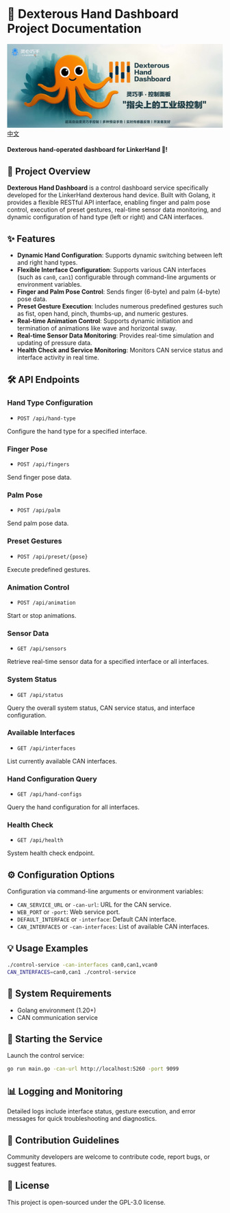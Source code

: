 
# 🚀 Dexterous Hand Dashboard Project Documentation
![# Dexterous Hand Dashboard  ](assets/banner.png)
[中文](README_CN.md)
#### Dexterous hand-operated dashboard for LinkerHand 👋!

## 🎯 Project Overview

**Dexterous Hand Dashboard** is a control dashboard service specifically developed for the LinkerHand dexterous hand device. Built with Golang, it provides a flexible RESTful API interface, enabling finger and palm pose control, execution of preset gestures, real-time sensor data monitoring, and dynamic configuration of hand type (left or right) and CAN interfaces.

## ✨ Features

* **Dynamic Hand Configuration**: Supports dynamic switching between left and right hand types.
* **Flexible Interface Configuration**: Supports various CAN interfaces (such as `can0`, `can1`) configurable through command-line arguments or environment variables.
* **Finger and Palm Pose Control**: Sends finger (6-byte) and palm (4-byte) pose data.
* **Preset Gesture Execution**: Includes numerous predefined gestures such as fist, open hand, pinch, thumbs-up, and numeric gestures.
* **Real-time Animation Control**: Supports dynamic initiation and termination of animations like wave and horizontal sway.
* **Real-time Sensor Data Monitoring**: Provides real-time simulation and updating of pressure data.
* **Health Check and Service Monitoring**: Monitors CAN service status and interface activity in real time.

## 🛠️ API Endpoints

### Hand Type Configuration

* `POST /api/hand-type`

Configure the hand type for a specified interface.

### Finger Pose

* `POST /api/fingers`

Send finger pose data.

### Palm Pose

* `POST /api/palm`

Send palm pose data.

### Preset Gestures

* `POST /api/preset/{pose}`

Execute predefined gestures.

### Animation Control

* `POST /api/animation`

Start or stop animations.

### Sensor Data

* `GET /api/sensors`

Retrieve real-time sensor data for a specified interface or all interfaces.

### System Status

* `GET /api/status`

Query the overall system status, CAN service status, and interface configuration.

### Available Interfaces

* `GET /api/interfaces`

List currently available CAN interfaces.

### Hand Configuration Query

* `GET /api/hand-configs`

Query the hand configuration for all interfaces.

### Health Check

* `GET /api/health`

System health check endpoint.

## ⚙️ Configuration Options

Configuration via command-line arguments or environment variables:

* `CAN_SERVICE_URL` or `-can-url`: URL for the CAN service.
* `WEB_PORT` or `-port`: Web service port.
* `DEFAULT_INTERFACE` or `-interface`: Default CAN interface.
* `CAN_INTERFACES` or `-can-interfaces`: List of available CAN interfaces.

## 💡 Usage Examples

```bash
./control-service -can-interfaces can0,can1,vcan0
CAN_INTERFACES=can0,can1 ./control-service
```

## 🔧 System Requirements

* Golang environment (1.20+)
* CAN communication service

## 🚀 Starting the Service

Launch the control service:

```bash
go run main.go -can-url http://localhost:5260 -port 9099
```

## 📊 Logging and Monitoring

Detailed logs include interface status, gesture execution, and error messages for quick troubleshooting and diagnostics.

## 🤝 Contribution Guidelines

Community developers are welcome to contribute code, report bugs, or suggest features.

## 📄 License

This project is open-sourced under the GPL-3.0 license.
